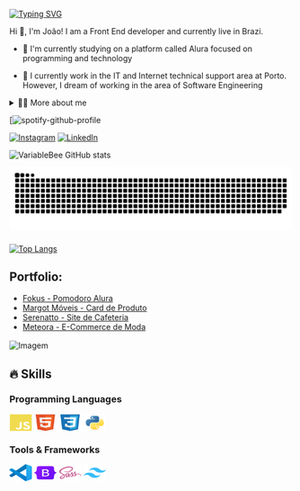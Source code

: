 [![Typing SVG](https://readme-typing-svg.herokuapp.com?font=Barlow+Condensed&size=36&pause=1000&color=40A578&random=false&width=435&lines=%E2%9C%B5+Hello+World!+%E2%9C%B5;%E2%9C%B5+I'm+Jo%C3%A3o+and+welcome+%E2%9C%B5)](https://git.io/typing-svg)

<!-- Presentation -->
<p>
  Hi 👋, I'm João! I am a Front End developer and currently live in Brazi.

  - 🌱 I'm currently studying on a platform called Alura focused on programming and technology

  - 🔭 I currently work in the IT and Internet technical support area at Porto. However, I dream of working in the area of ​​Software Engineering
</p>

<!-- Dropdown -->
<details>
  <summary>👨‍💻 More about me</summary>

  - 💬 I am 19 years old, I currently live in São Paulo - SP - Brazil. For a long time, I was able to take a Computer Networks course, which I graduated in 2021. I completed an internship at the same institution where I studied to help with the local Network Infrastructure and, in addition, learn various topics focused on technology such as virtualization of servers with Proxmox and use of operating systems such as Linux and Ubuntu. I currently work in the area of ​​customer service with a focus on technical support in IT and internet, however, I intend to pursue the area of ​​Software Engineering at Faculdade FIAP in São Paulo.

  - ⚡ I really like reading, studying, building a Rubik's Cube, and the coolest thing of all, playing sports! I believe that all our skills influence our professional success, as it is there that we can develop our skills within the job market. \o/
</details>

<!-- Spotify -->
[![spotify-github-profile](https://spotify-github-profile.vercel.app/api/view?uid=31vmjvnxkuldbhimblp4pz2w5ha4&redirect=true)

<!-- Links -->
[![Instagram](https://img.shields.io/badge/Instagram-E4405F?style=for-the-badge&logo=instagram&logoColor=white)](https://www.instagram.com/joao.victsa/)
[![LinkedIn](https://img.shields.io/badge/LinkedIn-0077B5?style=for-the-badge&logo=linkedin&logoColor=white)](https://linkedin.com/in/joão-victor-santos-de-sá-472b641b9/)

<!-- GithubStats -->
![VariableBee GitHub stats](https://github-readme-stats.vercel.app/api?username=JoaoSazao&show_icons=true&theme=gotham)

<!-- SnakeIMG -->
<img src="https://raw.githubusercontent.com/platane/snk/output/github-contribution-grid-snake-dark.svg" alt="Snake animation" />

###

[![Top Langs](https://github-readme-stats.vercel.app/api/top-langs/?username=JoaoSazao&show_icons=true&theme=gotham)](https://github.com/anuraghazra/github-readme-stats)

<!-- Portfolio -->
## Portfolio:
- [Fokus - Pomodoro Alura](https://github.com/JoaoSazao/Fokus)
- [Margot Móveis - Card de Produto](https://github.com/JoaoSazao/MargotMoveis)
- [Serenatto - Site de Cafeteria](https://github.com/JoaoSazao/Serenatto)
- [Meteora - E-Commerce de Moda](https://github.com/JoaoSazao/Meteora)

<!-- GIF -->
<p align="left">
  <img align="center" src="https://github.com/VariableBee/VariableBee/assets/77739311/4e9f41af-6b57-49a7-b15a-74322e96b4d7" alt="Imagem">
</p>

## 🔥 Skills
<!-- Skills: Programming Languages -->
  <div style="flex-basis: 48%;">
    <h3>Programming Languages</h3>
    <img align="center" alt="Js" height="30" width="40" src="https://raw.githubusercontent.com/devicons/devicon/master/icons/javascript/javascript-plain.svg">
    <img align="center" alt="HTML" height="30" width="40" src="https://raw.githubusercontent.com/devicons/devicon/master/icons/html5/html5-original.svg">
    <img align="center" alt="CSS" height="30" width="40" src="https://raw.githubusercontent.com/devicons/devicon/master/icons/css3/css3-original.svg">
    <img align="center" alt="Python" height="30" width="40" src="https://raw.githubusercontent.com/devicons/devicon/master/icons/python/python-original.svg">
  </div>
  
  <!-- Skills: Tools & Frameworks -->
  <div style="flex-basis: 48%;">
    <h3>Tools & Frameworks</h3>
    <img align="center" alt="VScode" height="30" width="40" src="https://github.com/devicons/devicon/blob/v2.16.0/icons/vscode/vscode-original.svg">
    <img align="center" alt="BootsTrap" height="30" width="40" src="https://github.com/devicons/devicon/blob/v2.16.0/icons/bootstrap/bootstrap-original.svg">
    <img align="center" alt="Sass" height="30" width="40" src="https://github.com/devicons/devicon/blob/v2.16.0/icons/sass/sass-original.svg">
    <img align="center" alt="TailwindCSS" height="30" width="40" src="https://github.com/devicons/devicon/blob/v2.16.0/icons/tailwindcss/tailwindcss-original.svg">
  </div>
